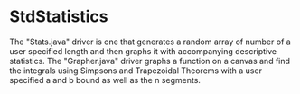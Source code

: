 # StdStatistics
The "Stats.java" driver is one that generates a random array of number of a user specified length and then graphs it with accompanying descriptive statistics. The "Grapher.java" driver graphs a function on a canvas and find the integrals using Simpsons and Trapezoidal Theorems with a user specified a and b bound as well as the n segments. 
